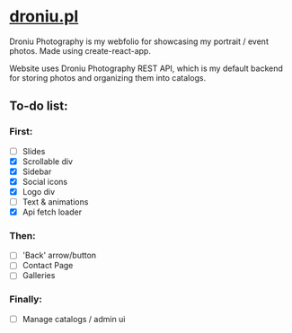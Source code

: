 # [droniu.pl](http://droniu.pl)

Droniu Photography is my webfolio for showcasing my portrait / event photos. Made using create-react-app.

Website uses Droniu Photography REST API, which is my default backend for storing photos and organizing them into catalogs.

## To-do list:

### First:
- [ ] Slides
- [x] Scrollable div
- [x] Sidebar
- [x] Social icons
- [x] Logo div
- [ ] Text & animations
- [x] Api fetch loader

### Then:
- [ ] 'Back' arrow/button
- [ ] Contact Page
- [ ] Galleries

### Finally:
- [ ] Manage catalogs / admin ui
